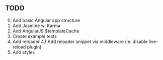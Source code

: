 ## TODO

0. Add basic Angular app structure
1. Add Jasmine w. Karma
2. Add AngularJS $templateCache
3. Create example tests
4. Add reloader
  4.1 Add reloader snippet via middleware (ie. disable live-reload plugin)
5. Add styles